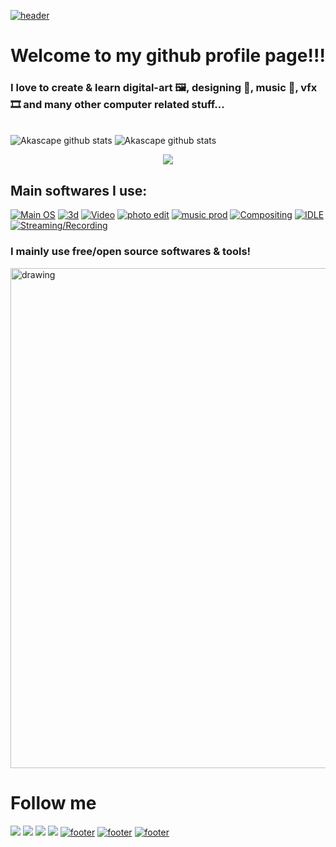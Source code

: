 [![header](https://capsule-render.vercel.app/api?type=waving&color=timeGradient&height=300&section=header&text=HI%20THERE!&fontSize=90&fontAlign=70&fontAlignY=30&desc=This%20is%20Akascape!&descAlign=80&descSize=30&animation=twinkling)](https://github.com/Akascape/Akascape)
# Welcome to my github profile page!!!
### I love to create & learn digital-art 🖼️, designing 🌱, music 🎵, vfx 🎞️ and many other computer related stuff...
<br>![Akascape github stats](https://github-readme-stats.vercel.app/api?username=Akascape&show_icons=true&theme=tokyonight) ![Akascape github stats](https://github-readme-stats.vercel.app/api/top-langs?username=Akascape&show_icons=true&theme=cobalt)
<p align="center">
  <a href="https://github.com/nn6n">
    <img
      align="center"
      src="https://github-profile-trophy.vercel.app/?username=nn6n&theme=onedark&no-frame=true&row=1&&margin-w=20&no-bg=true"   
  </a>
</a>
</p>

## Main softwares I use:
[![Main OS](https://img.shields.io/badge/OS-Windows_11-informational?style=flat&logo=Microsoft&logoColor=blue&color=1bdce3)](https://www.microsoft.com/en-us/windows?wa=wsignin1.0)
[![3d](https://img.shields.io/badge/VFX/3D-Blender-informational?style=flat&logo=blender&logoColor=orange&color=f86604)](https://www.blender.org/)
[![Video](https://img.shields.io/badge/Editing-Davinci_Resolve-informational?style=flat&logo=julia&color=c500ff)](https://www.blackmagicdesign.com/products/davinciresolve/)
[![photo edit](https://img.shields.io/badge/Photo-Gimp-informational?style=flat&logo=gimp&color=2bbc8a)](https://www.gimp.org/)
[![music prod](https://img.shields.io/badge/Audio/Music-FL_Studio-informational?style=flat&logo=Audacity&logoColor=red&color=fc0100)](https://www.image-line.com/)
[![Compositing](https://img.shields.io/badge/Compositing-Natron-informational?style=flat&logo=NGINX&color=3cf10e)](https://natrongithub.github.io/)
[![IDLE](https://img.shields.io/badge/IDLE-VS_Code-informational?style=flat&logo=VisualStudioCode&logoColor=lightblue&color=blue)](https://code.visualstudio.com/)
[![Streaming/Recording](https://img.shields.io/badge/Streaming-OBS-informational?style=flat&logo=OBSStudio&color=0024ff)](https://obsproject.com/)
### I mainly use free/open source softwares & tools!

<img src="https://activity-graph.herokuapp.com/graph?username=Akascape&theme=react-dark" alt="drawing" width="800">

# Follow me
[<img src="https://img.shields.io/badge/-Github-informational?style=flat&logo=github&logoColor=black&color=grey">](https://github.com/Akascape)
[<img src="https://img.shields.io/badge/-Reddit-informational?style=flat&logo=reddit&logoColor=black&color=orange">](https://www.reddit.com/user/Akascape)
[<img src="https://img.shields.io/badge/-YouTube-informational?style=flat&logo=youtube&logoColor=black&color=red">](https://www.youtube.com/channel/UC7naboenYq9FAo80aPUkqSw)
[<img src="https://img.shields.io/badge/-Twitter-informational?style=flat&logo=twitter&logoColor=black&color=blue">](https://twitter.com/Akascape)
[![footer](https://capsule-render.vercel.app/api?type=rect&color=timeGradient&height=2)](https://opensourcelibs.com/lib/capsule-render)
[![footer](https://capsule-render.vercel.app/api?type=rect&color=timeGradient&height=2)](https://opensourcelibs.com/lib/capsule-render)
[![footer](https://capsule-render.vercel.app/api?type=rect&color=timeGradient&height=2)](https://opensourcelibs.com/lib/capsule-render)

